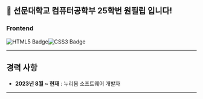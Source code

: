 ## 👋 선문대학교 컴퓨터공학부 25학번 원필립 입니다!

### Frontend
<div style="display:flex; flex-direction:row; align="center;">  
  <img src="https://img.shields.io/badge/HTML5-E34F26?style=for-the-badge&logo=html5&logoColor=white" alt="HTML5 Badge"/>
  <img src="https://img.shields.io/badge/CSS3-1572B6?style=for-the-badge&logo=css3&logoColor=white" alt="CSS3 Badge"/>
</div>

---

## 경력 사항
- **2023년 8월 ~ 현재** : 누리봄 소프트웨어 개발자

---
